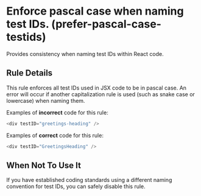 # Enforce pascal case when naming test IDs. (prefer-pascal-case-testids)

Provides consistency when naming test IDs within React code.

## Rule Details

This rule enforces all test IDs used in JSX code to be in pascal case. An error will occur if another capitalization rule is used (such as snake case or lowercase) when naming them.

Examples of **incorrect** code for this rule:

```ts
<div testID="greetings-heading" />
```

Examples of **correct** code for this rule:

```ts
<div testID="GreetingsHeading" />
```

## When Not To Use It

If you have established coding standards using a different naming convention for test IDs, you can safely disable this rule.
